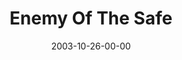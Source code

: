 ---
layout: message
category: message
series: "Public Enemy"
title: "Enemy Of The Safe"
date: 2003-10-26-00-00
message_id: 200
audio: "http://s3.amazonaws.com/crossroads-media/media/legacy/mp3/PE_03_10-26-03_Enemy_Of_The_Safe.mp3"
audio-duration: "39:53"
explicit: false
---